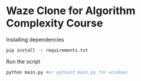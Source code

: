 # Waze Clone for Algorithm Complexity Course

Installing dependencies

```bash
pip install -r requirements.txt
```

Run the script
```bash
python main.py #or python3 main.py for windows
```
